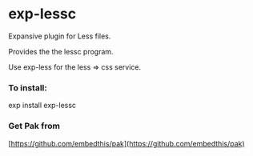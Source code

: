 exp-lessc
===

Expansive plugin for Less files.

Provides the the lessc program.

Use exp-less for the less => css service.

### To install:

exp install exp-lessc

### Get Pak from

[https://github.com/embedthis/pak](https://github.com/embedthis/pak)
